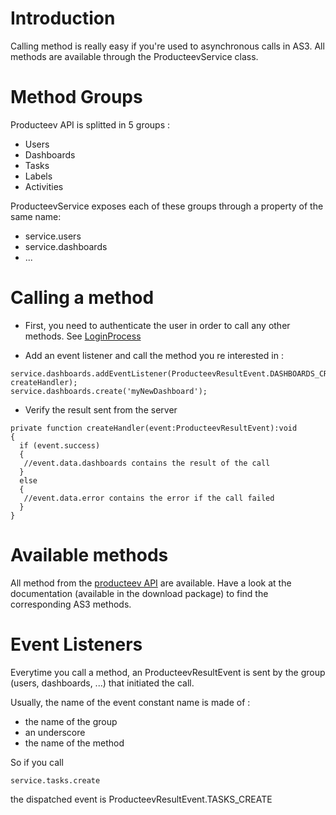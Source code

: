 # Introduction #

Calling method is really easy if you're used to asynchronous calls in AS3.
All methods are available through the ProducteevService class.

# Method Groups #

Producteev API is splitted in 5 groups :
  * Users
  * Dashboards
  * Tasks
  * Labels
  * Activities

ProducteevService exposes each of these groups through a property of the same name:

  * service.users
  * service.dashboards
  * ...



# Calling a method #

  * First, you need to authenticate the user in order to call any other methods. See [LoginProcess](LoginProcess.md)

  * Add an event listener and call the method you re interested in :

```
service.dashboards.addEventListener(ProducteevResultEvent.DASHBOARDS_CREATE, createHandler);
service.dashboards.create('myNewDashboard');
```

  * Verify the result sent from the server

```
private function createHandler(event:ProducteevResultEvent):void
{
  if (event.success)
  {
   //event.data.dashboards contains the result of the call
  }
  else
  {
   //event.data.error contains the error if the call failed
  }
}
```

# Available methods #

All method from the [producteev API](http://code.google.com/p/producteev-api/wiki/methodsDescriptions) are available.
Have a look at the documentation (available in the download package) to find the corresponding AS3 methods.

# Event Listeners #

Everytime you call a method, an ProducteevResultEvent is sent by the group (users, dashboards, ...) that initiated the call.

Usually, the name of the event constant name is made of :
  * the name of the group
  * an underscore
  * the name of the method

So if you call

```
service.tasks.create
```

the dispatched event is ProducteevResultEvent.TASKS\_CREATE